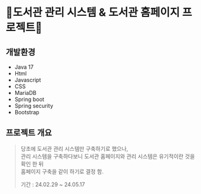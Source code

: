 # 📖도서관 관리 시스템 & 도서관 홈페이지 프로젝트📖

## 개발환경
* Java 17
* Html
* Javascript
* CSS
* MariaDB
* Spring boot
* Spring security
* Bootstrap

## 프로젝트 개요
> 당초에 도서관 관리 시스템만 구축하기로 했으나,   
> 관리 시스템을 구축하다보니 도서관 홈페이지와 관리 시스템은 유기적이란 것을 확인 한 뒤   
> 홈페이지 구축을 같이 하기로 결정 함.
>
> 기간 : 24.02.29 ~ 24.05.17
